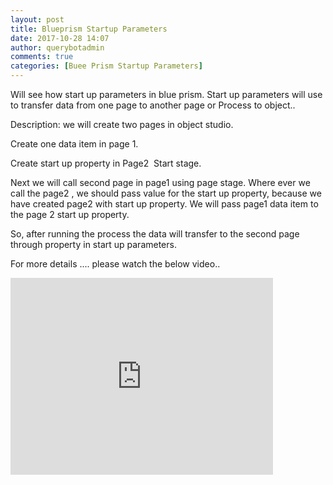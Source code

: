 ```yaml
---
layout: post
title: Blueprism Startup Parameters
date: 2017-10-28 14:07
author: querybotadmin
comments: true
categories: [Buee Prism Startup Parameters]
---
```

Will see how start up parameters in blue prism. Start up parameters will use to transfer data from one page to another page or Process to object..

Description: we will create two pages in object studio.

Create one data item in page 1.

Create start up property in Page2  Start stage.

Next we will call second page in page1 using page stage. Where ever we call the page2 , we should pass value for the start up property, because we have created page2 with start up property. We will pass page1 data item to the page 2 start up property.

So, after running the process the data will transfer to the second page through property in start up parameters.

For more details .... please watch the below video..

<iframe width="420" height="315" src="https://youtu.be/iuxnvCtajxY" frameborder="0" allowfullscreen></iframe>